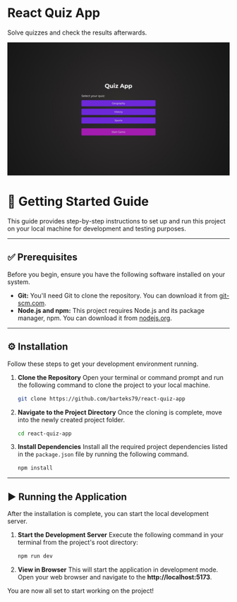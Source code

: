 # React Quiz App

Solve quizzes and check the results afterwards.

<img src="/public/homepage.jpg" />

# 🚀 Getting Started Guide

This guide provides step-by-step instructions to set up and run this project on your local machine for development and testing purposes.

---

## ✅ Prerequisites

Before you begin, ensure you have the following software installed on your system.

* **Git:** You'll need Git to clone the repository. You can download it from [git-scm.com](https://git-scm.com/).
* **Node.js and npm:** This project requires Node.js and its package manager, npm. You can download it from [nodejs.org](https://nodejs.org/).

---

## ⚙️ Installation

Follow these steps to get your development environment running.

1.  **Clone the Repository**
    Open your terminal or command prompt and run the following command to clone the project to your local machine.

    ```bash
    git clone https://github.com/barteks79/react-quiz-app
    ```

2.  **Navigate to the Project Directory**
    Once the cloning is complete, move into the newly created project folder.

    ```bash
    cd react-quiz-app
    ```

3.  **Install Dependencies**
    Install all the required project dependencies listed in the `package.json` file by running the following command.

    ```bash
    npm install
    ```
---

## ▶️ Running the Application

After the installation is complete, you can start the local development server.

1.  **Start the Development Server**
    Execute the following command in your terminal from the project's root directory:

    ```bash
    npm run dev
    ```

2.  **View in Browser**
    This will start the application in development mode. Open your web browser and navigate to the **http://localhost:5173**.

You are now all set to start working on the project!
